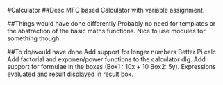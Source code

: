 #Calculator
##Desc
MFC based Calculator with variable assignment.

##Things would have done differently
Probably no need for templates or the abstraction of the basic maths functions. Nice to use modules for something though.

##To do/would have done
Add support for longer numbers
Better Pi calc
Add factorial and exponen/power functions to the calculator dlg.
Add support for formulae in the boxes (Box1 : 10x + 10 Box2: 5y). Expressions evaluated and result displayed in result box.

